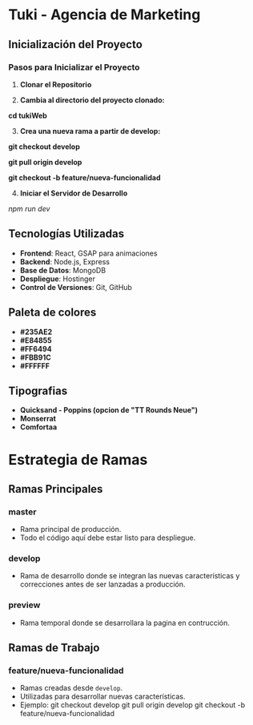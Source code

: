 # Tuki - Agencia de Marketing
## Inicialización del Proyecto
### Pasos para Inicializar el Proyecto
1. **Clonar el Repositorio**

2. **Cambia al directorio del proyecto clonado:**

**cd tukiWeb**

3. **Crea una nueva rama a partir de develop:**

**git checkout develop**

**git pull origin develop**

**git checkout -b feature/nueva-funcionalidad**

4. **Iniciar el Servidor de Desarrollo**

*npm run dev*

## Tecnologías Utilizadas
- **Frontend**: React, GSAP para animaciones
- **Backend**: Node.js, Express
- **Base de Datos**: MongoDB
- **Despliegue**: Hostinger
- **Control de Versiones**: Git, GitHub

## Paleta de colores
- **#235AE2**
- **#E84855**
- **#FF6494**
- **#FBB91C**
- **#FFFFFF**


## Tipografias
- **Quicksand - Poppins (opcion de "TT Rounds Neue")**
- **Monserrat**
- **Comfortaa**

# Estrategia de Ramas

## Ramas Principales

### master
- Rama principal de producción.
- Todo el código aquí debe estar listo para despliegue.

### develop
- Rama de desarrollo donde se integran las nuevas características y correcciones antes de ser lanzadas a producción.

### preview
- Rama temporal donde se desarrollara la pagina en contrucción.

## Ramas de Trabajo

### feature/nueva-funcionalidad
- Ramas creadas desde `develop`.
- Utilizadas para desarrollar nuevas características.
- Ejemplo:
  git checkout develop
  git pull origin develop
  git checkout -b feature/nueva-funcionalidad
